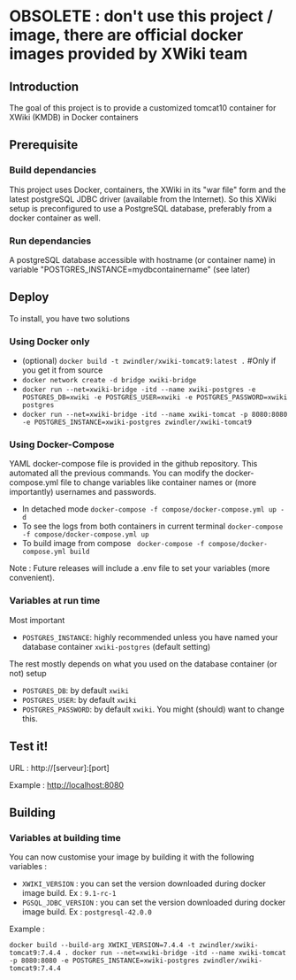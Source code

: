 # OBSOLETE : don't use this project / image, there are official docker images provided by XWiki team


## Introduction

The goal of this project is to provide a customized tomcat10 container for XWiki (KMDB) in Docker containers

## Prerequisite 

### Build dependancies

This project uses Docker, containers, the XWiki in its "war file" form and the latest postgreSQL JDBC driver (available from the Internet). So this XWiki setup is preconfigured to use a PostgreSQL database, preferably from a docker container as well.

### Run dependancies

A postgreSQL database accessible with hostname (or container name) in variable "POSTGRES_INSTANCE=mydbcontainername" (see later)

## Deploy

To install, you have two solutions

### Using Docker only

  * (optional) `docker build -t zwindler/xwiki-tomcat9:latest .` #Only if you get it from source
  * `docker network create -d bridge xwiki-bridge`
  * `docker run --net=xwiki-bridge -itd --name xwiki-postgres -e POSTGRES_DB=xwiki -e POSTGRES_USER=xwiki -e POSTGRES_PASSWORD=xwiki postgres`
  * `docker run --net=xwiki-bridge -itd --name xwiki-tomcat -p 8080:8080 -e POSTGRES_INSTANCE=xwiki-postgres zwindler/xwiki-tomcat9`
				
### Using Docker-Compose

YAML docker-compose file is provided in the github repository. This automated all the previous commands. You can modify the docker-compose.yml file to change variables like container names or (more importantly) usernames and passwords.

  * In detached mode `docker-compose -f compose/docker-compose.yml up -d`
  * To see the logs from both containers in current terminal `docker-compose -f compose/docker-compose.yml up`
  * To build image from compose ` docker-compose -f compose/docker-compose.yml build`  

Note : Future releases will include a .env file to set your variables (more convenient).

### Variables at run time

Most important
  * `POSTGRES_INSTANCE`: highly recommended unless you have named your database container `xwiki-postgres` (default setting)

The rest mostly depends on what you used on the database container (or not) setup
  * `POSTGRES_DB`: by default `xwiki`
  * `POSTGRES_USER`: by default `xwiki`
  * `POSTGRES_PASSWORD`: by default `xwiki`. You might (should) want to change this.
	
## Test it!

URL : http://[serveur]:[port]

Example : <http://localhost:8080>

## Building

### Variables at building time

You can now customise your image by building it with the following variables :

  * `XWIKI_VERSION` : you can set the version downloaded during docker image build. Ex : `9.1-rc-1`
  * `PGSQL_JDBC_VERSION` : you can set the version downloaded during docker image build. Ex : `postgresql-42.0.0`

Example : 

`docker build --build-arg XWIKI_VERSION=7.4.4 -t zwindler/xwiki-tomcat9:7.4.4 .
docker run --net=xwiki-bridge -itd --name xwiki-tomcat -p 8080:8080 -e POSTGRES_INSTANCE=xwiki-postgres zwindler/xwiki-tomcat9:7.4.4`
